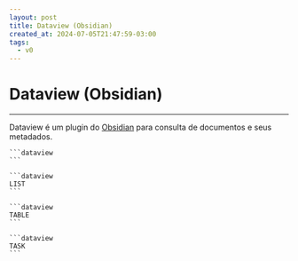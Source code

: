 ```yaml
---
layout: post
title: Dataview (Obsidian)
created_at: 2024-07-05T21:47:59-03:00
tags:
  - v0
---
```

# Dataview (Obsidian)
----

Dataview é um plugin do [Obsidian](src/2024/06/30/2024-06-30-Obsidian.md) para consulta de documentos e seus metadados.

````
```dataview
```
````

````
```dataview
LIST
```
````

````
```dataview
TABLE
```
````

````
```dataview
TASK
```
````
